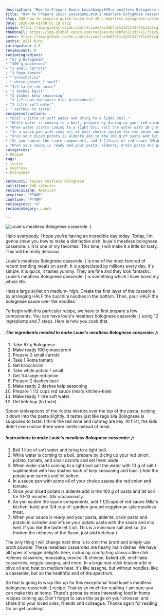 ```yaml
---
description: "How to Prepare Quick Louie&amp;#39;s meatless Bolognese casserole: )"
title: "How to Prepare Quick Louie&amp;#39;s meatless Bolognese casserole: )"
slug: 588-how-to-prepare-quick-louie-and-39-s-meatless-bolognese-casserole
date: 2020-08-01T08:05:29.972Z
image: https://img-global.cpcdn.com/recipes/bc3ebfa51c2d3741/751x532cq70/louies-meatless-bolognese-casserole-recipe-main-photo.jpg
thumbnail: https://img-global.cpcdn.com/recipes/bc3ebfa51c2d3741/751x532cq70/louies-meatless-bolognese-casserole-recipe-main-photo.jpg
cover: https://img-global.cpcdn.com/recipes/bc3ebfa51c2d3741/751x532cq70/louies-meatless-bolognese-casserole-recipe-main-photo.jpg
author: Bill King
ratingvalue: 4.8
reviewcount: 8
recipeingredient:
- "87 g Bolognese"
- "100 g macceroni"
- "3 small carrots"
- "1 Roma tomato"
- " broccholini"
- " white potato 1 small"
- "1/4 large red onion"
- "2 dashes basil"
- "2 dashes kelp seasoning"
- "1 1/2 cups red sauce mias kitchenkale"
- "1 litre soft water"
- " ketchup to taste"
recipeinstructions:
- "Boil 1 litre of soft water and bring to a light boil."
- "While water is coming to a boil, prepare by dicing up your red onion, potato, tomato, and small carrots and set them aside."
- "When water starts coming to a light boil salt the water with 10 g of salt (I suplimented with two dashes each of kelp seasoning and basil.) Add the potato and carrots and let soften."
- "In a sauce pan with some oil of your choice sautee the red onion and tomato."
- "Once your diced potato is aldente add in the 100 g of pasta and let boil for 10-13 minutes. Stir occasionally."
- "As you sautee the sauce components, add 1 1/2cups of red sauce (Mia&#39;s kitchen: kale) and 3/4 cup of: gardien ground veggiterian syle meatless meat."
- "When your sauce is ready and your pasta, aldente, drain pasta and potato in colinder and infuse your potato pasta with the sause and mix well. If you like the taste let it sit. This is a minimum salt diet so: (to thicken the richness of the flavor, just add ketchup.)"
categories:
- Recipe
tags:
- louies
- meatless
- bolognese

katakunci: louies meatless bolognese 
nutrition: 240 calories
recipecuisine: American
preptime: "PT40M"
cooktime: "PT48M"
recipeyield: "4"
recipecategory: Lunch

---
```



![Louie&#39;s meatless Bolognese casserole: )](https://img-global.cpcdn.com/recipes/bc3ebfa51c2d3741/751x532cq70/louies-meatless-bolognese-casserole-recipe-main-photo.jpg)

Hello everybody, I hope you're having an incredible day today. Today, I'm gonna show you how to make a distinctive dish, louie&#39;s meatless bolognese casserole: ). It is one of my favorites. This time, I will make it a little bit tasty. This will be really delicious.

Louie&#39;s meatless Bolognese casserole: ) is one of the most favored of recent trending meals on earth. It is appreciated by millions every day. It's simple, it is quick, it tastes yummy. They are fine and they look fantastic. Louie&#39;s meatless Bolognese casserole: ) is something which I have loved my whole life.

Heat a large skillet on medium- high. Create the first layer of the casserole by arranging HALF the zucchini noodles in the bottom. Then, pour HALF the bolognese sauce over the noodles.


To begin with this particular recipe, we have to first prepare a few components. You can have louie&#39;s meatless bolognese casserole: ) using 12 ingredients and 7 steps. Here is how you cook that.

<!--inarticleads1-->

##### The ingredients needed to make Louie&#39;s meatless Bolognese casserole: ):

1. Take 87 g Bolognese
1. Make ready 100 g macceroni
1. Prepare 3 small carrots
1. Take 1 Roma tomato
1. Get  broccholini
1. Take  white potato 1 small
1. Get 1/4 large red onion
1. Prepare 2 dashes basil
1. Make ready 2 dashes kelp seasoning
1. Prepare 1 1/2 cups red sauce (mia&#39;s kitchen-kale)
1. Make ready 1 litre soft water
1. Get  ketchup (to taste)


Spoon tablespoons of the ricotta mixture over the top of the pasta, tucking it down into the pasta slightly. It tastes just like ragù alla Bolognese is supposed to taste. I think the red wine and nutmeg are key. At first, the kids didn&#39;t even notice there were lentils instead of meat. 

<!--inarticleads2-->

##### Instructions to make Louie&#39;s meatless Bolognese casserole: ):

1. Boil 1 litre of soft water and bring to a light boil.
1. While water is coming to a boil, prepare by dicing up your red onion, potato, tomato, and small carrots and set them aside.
1. When water starts coming to a light boil salt the water with 10 g of salt (I suplimented with two dashes each of kelp seasoning and basil.) Add the potato and carrots and let soften.
1. In a sauce pan with some oil of your choice sautee the red onion and tomato.
1. Once your diced potato is aldente add in the 100 g of pasta and let boil for 10-13 minutes. Stir occasionally.
1. As you sautee the sauce components, add 1 1/2cups of red sauce (Mia&#39;s kitchen: kale) and 3/4 cup of: gardien ground veggiterian syle meatless meat.
1. When your sauce is ready and your pasta, aldente, drain pasta and potato in colinder and infuse your potato pasta with the sause and mix well. If you like the taste let it sit. This is a minimum salt diet so: (to thicken the richness of the flavor, just add ketchup.)


The only thing I will change next time is to omit the broth and simply use broth powder. These meatless casseroles are hearty main dishes. We have all types of veggie delights here, including comforting classics like chili rellenos casserole, moussaka, broccoli &amp; cheese, baked ziti, enchilada casseroles, veggie lasagna, and more. In a large non-stick braiser add in olive oil and heat on medium heat. It&#39;s like lasagna, but without noodles. like a casserole, but on the healthful end of the spectrum. 

So that is going to wrap this up for this exceptional food louie&#39;s meatless bolognese casserole: ) recipe. Thanks so much for reading. I am sure you can make this at home. There's gonna be more interesting food in home recipes coming up. Don't forget to save this page on your browser, and share it to your loved ones, friends and colleague. Thanks again for reading. Go on get cooking!
